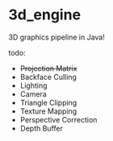 # 3d_engine
3D graphics pipeline in Java!


todo:
- ~~Projection Matrix~~
- Backface Culling
- Lighting
- Camera
- Triangle Clipping
- Texture Mapping
- Perspective Correction
- Depth Buffer